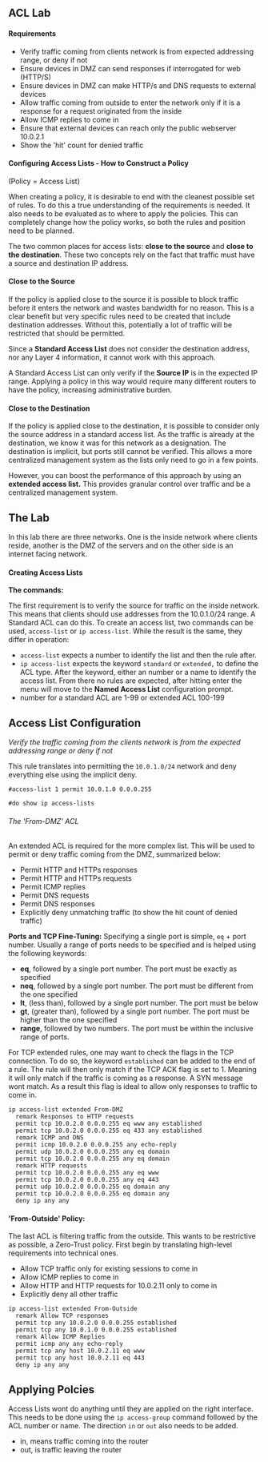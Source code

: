 ## ACL Lab

#### Requirements

* Verify traffic coming from clients network is from expected addressing range, or deny if not
* Ensure devices in DMZ can send responses if interrogated for web (HTTP/S)
* Ensure devices in DMZ can make HTTP/s and DNS requests to external devices
* Allow traffic coming from outside to enter the network only if it is a response for a request originated from the inside
* Allow ICMP replies to come in
* Ensure that external devices can reach only the public webserver 10.0.2.1
* Show the 'hit' count for denied traffic

#### Configuring Access Lists - How to Construct a Policy

(Policy = Access List)

When creating a policy, it is desirable to end with the cleanest possible set of rules. To do this a true understanding of the requirements is needed. It also needs to be evaluated as to where to apply the policies. This can completely change how the policy works, so both the rules and position need to be planned.

The two common places for access lists: **close to the source** and **close to the destination**. These two concepts rely on the fact that traffic must have a source and destination IP address.

#### Close to the Source

If the policy is applied close to the source it is possible to block traffic before it enters the network and wastes bandwidth for no reason. This is a clear benefit but very specific rules need to be created that include destination addresses. Without this, potentially a lot of traffic will be restricted that should be permitted.

Since a **Standard Access List** does not consider the destination address, nor any Layer 4 information, it cannot work with this approach. 

A Standard Access List can only verify if the **Source IP** is in the expected IP range. Applying a policy in this way would require many different routers to have the policy, increasing administrative burden.

#### Close to the Destination

If the policy is applied close to the destination, it is possible to consider only the source address in a standard access list. As the traffic is already at the destination, we know it was for this network as a designation. The destination is implicit, but ports still cannot be verified. This allows a more centralized management system as the lists only need to go in a few points.

However, you can boost the performance of this approach by using an **extended access list.** This provides granular control over traffic and be a centralized management system.

## The Lab

In this lab there are three networks. One is the inside network where clients reside, another is the DMZ of the servers and on the other side is an internet facing network.

#### Creating Access Lists

**The commands:** 

The first requirement is to verify the source for traffic on the inside network. This means that clients should use addresses from the 10.0.1.0/24 range. A Standard ACL can do this. To create an access list, two commands can be used, ```access-list``` or ```ip access-list```. While the result is the same, they differ in operation:
- ```access-list``` expects a number to identify the list and then the rule after. 
- ```ip access-list``` expects the keyword ```standard``` or ```extended,``` to define the ACL type. After the keyword, either an number or a name to identify the access list. From there no rules are expected, after hitting enter the menu will move to the **Named Access List** configuration prompt. 
- number for a standard ACL are 1-99 or extended ACL 100-199


## Access List Configuration

*Verify the traffic coming from the clients network is from the expected addressing range or deny if not*

This rule translates into permitting the ```10.0.1.0/24``` network and deny everything else using the implicit deny.
```
#access-list 1 permit 10.0.1.0 0.0.0.255
```

```
#do show ip access-lists
```

###### The 'From-DMZ' ACL

An extended ACL is required for the more complex list. This will be used to permit or deny traffic coming from the DMZ, summarized below:
* Permit HTTP and HTTPs responses
* Permit HTTP and HTTPs requests
* Permit ICMP replies
* Permit DNS requests
* Permit DNS responses
* Explicitly deny unmatching traffic (to show the hit count of denied traffic)

**Ports and TCP Fine-Tuning:**
Specifying a single port is simple, ```eq``` +  port number.
Usually a range of ports needs to be specified and is helped using the following keywords:
* **eq**, followed by a single port number. The port must be exactly as specified
* **neq**, followed by a single port number. The port must be different from the one specified
* **lt**, (less than), followed by a single port number. The port must be below
* **gt**, (greater than), followed by a single port number. The port must be higher than the one specified 
* **range**, followed by two numbers. The port must be within the inclusive range of ports. 

For TCP extended rules, one may want to check the flags in the TCP connection. To do so, the keyword ```established``` can be added to the end of a rule. The rule will then only match if the TCP ACK flag is set to 1. Meaning it will only match if the traffic is coming as a response. A SYN message wont match. As a result this flag is ideal to allow only responses to traffic to come in.

```
ip access-list extended From-DMZ
  remark Responses to HTTP requests
  permit tcp 10.0.2.0 0.0.0.255 eq www any established
  permit tcp 10.0.2.0 0.0.0.255 eq 433 any established
  remark ICMP and DNS 
  permit icmp 10.0.2.0 0.0.0.255 any echo-reply 
  permit udp 10.0.2.0 0.0.0.255 any eq domain
  permit tcp 10.0.2.0 0.0.0.255 any eq domain
  remark HTTP requests
  permit tcp 10.0.2.0 0.0.0.255 any eq www
  permit tcp 10.0.2.0 0.0.0.255 any eq 443
  permit udp 10.0.2.0 0.0.0.255 eq domain any
  permit tcp 10.0.2.0 0.0.0.255 eq domain any
  deny ip any any
```

 #### 'From-Outside' Policy:

 The last ACL is filtering traffic from the outside. This wants to be restrictive as possible, a Zero-Trust policy. First begin by translating high-level requirements into technical ones.

 * Allow TCP traffic only for existing sessions to come in
 * Allow ICMP replies to come in
 * Allow HTTP and HTTP requests for 10.0.2.11 only to come in
 * Explicitly deny all other traffic

```
ip access-list extended From-Outside
  remark Allow TCP responses
  permit tcp any 10.0.2.0 0.0.0.255 established
  permit tcp any 10.0.1.0 0.0.0.255 established
  remark Allow ICMP Replies
  permit icmp any any echo-reply
  permit tcp any host 10.0.2.11 eq www
  permit tcp any host 10.0.2.11 eq 443
  deny ip any any
```

## Applying Polcies

Access Lists wont do anything until they are applied on the right interface. This needs to be done using the ```ip access-group``` command followed by the ACL number or name. The direction ```in``` or ```out``` also needs to be added. 

- in, means traffic coming into the router
- out, is traffic leaving the router










